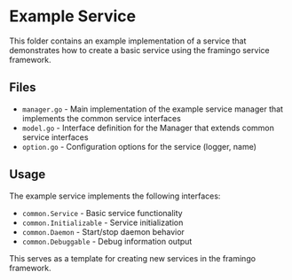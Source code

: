 # Example Service

This folder contains an example implementation of a service that demonstrates how to create a basic service using the framingo service framework.

## Files

- `manager.go` - Main implementation of the example service manager that implements the common service interfaces
- `model.go` - Interface definition for the Manager that extends common service interfaces
- `option.go` - Configuration options for the service (logger, name)

## Usage

The example service implements the following interfaces:
- `common.Service` - Basic service functionality
- `common.Initializable` - Service initialization
- `common.Daemon` - Start/stop daemon behavior
- `common.Debuggable` - Debug information output

This serves as a template for creating new services in the framingo framework.